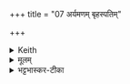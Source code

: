 +++
title = "07 अर्यमणम् बृहस्पतिम्"

+++


<details><summary>Keith</summary>

Aryaman, Brhaspati, Indra,  
Impel to give us gifts,  
Speech, Visnu, Sarasvat!,  
And Savitr the strong.
</details>

<details><summary>मूलम्</summary>

अ॒र्य॒मण॒म्बृह॒स्पति॒मिन्द्र॒न्दाना॑य चोदय ।  
वाच॒व्ँविष्णु॒ँ॒ सर॑स्वतीँ सवि॒तार॑म् [41] च॒ वा॒जिन॑म्  ॥
</details>

<details><summary>भट्टभास्कर-टीका</summary>

हे अग्ने दानाय चोदय अभिमतानि दापय । वाग्ग्रहणं सरस्वतीविशेषणं नदीनिवृत्त्यर्थम् । सवितृविशेषणं वाजिग्रहणम् ॥
</details>